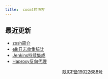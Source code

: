```yaml
---
title:  cosmt的博客
---
```


##  最近更新
-   [zssh简介](2019/12/14/linux-zssh)
-   [elk日志收集统计](2019/08/13/devops-elk)
-   [Jenkins持续集成](2019/08/13/devops-jenkins)
-   [Haproxy反向代理](2019/08/08/devops-haproxy)


<div style="text-align:center;">
    <a href="https://beian.miit.gov.cn/" target="_blank">陕ICP备19022688号</a>
</div>